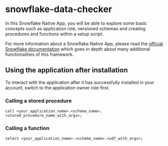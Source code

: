 # snowflake-data-checker

In this Snowflake Native App, you will be able to explore some basic concepts such as application role, versioned schemas and creating procedures and functions within a setup script.

For more information about a Snowflake Native App, please read the [official Snowflake documentation](https://docs.snowflake.com/en/developer-guide/native-apps/native-apps-about) which goes in depth about many additional functionalities of this framework.

## Using the application after installation
To interact with the application after it has successfully installed in your account, switch to the application owner role first.

### Calling a stored procedure

```
call <your_application_name>.<schema_name>.<stored_procedure_name_with_args>;
```

### Calling a function

```
select <your_application_name>.<schema_name>.<udf_with_args>;
```
